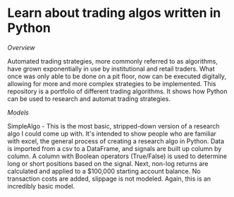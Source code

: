 # Learn about trading algos written in Python

_Overview_

Automated trading strategies, more commonly referred to as algorithms, have grown exponentially in use by institutional and retail traders. What once was only able to be done on a pit floor, now can be executed digitally, allowing for more and more complex strategies to be implemented. This repository is a portfolio of different trading algorithms. It shows how Python can be used to research and automat trading strategies. 

_Models_

SimpleAlgo - This is the most basic, stripped-down version of a research algo I could come up with. It's intended to show people who are familiar with excel, the general process of creating a research algo in Python. Data is imported from a csv to a DataFrame, and signals are built up column by column. A column with Boolean operators (True/False) is used to determine long or short positions based on the signal. Next, non-log returns are calculated and applied to a $100,000 starting account balance. No transaction costs are added, slippage is not modeled. Again, this is an incredibly basic model. 
